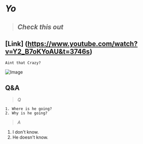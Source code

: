 # ***Yo***
> ## *Check this out* 

[Link] (https://www.youtube.com/watch?v=Y2_B7oKYoAU&t=3746s)
---

`Aint that Crazy?`





![Image](https://img.pokemondb.net/artwork/large/furret.jpg)

## **Q&A**
> *Q*
```
1. Where is he going?
2. Why is he going?
```
> *A*
1. I don't know.
2. He doesn't know.

